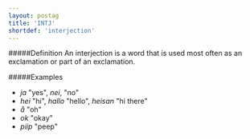 ```yaml
---
layout: postag
title: 'INTJ'
shortdef: 'interjection'
---
```

#####Definition
An interjection is a word that is used most often as an exclamation or part of an exclamation.

#####Examples
* *ja* "yes", *nei*, "no"
* *hei* "hi", *hallo* "hello", *heisan* "hi there"
* *å* "oh"
* *ok* "okay"
* *piip* "peep"

<!-- Interlanguage links updated St lis 3 20:58:10 CET 2021 -->
